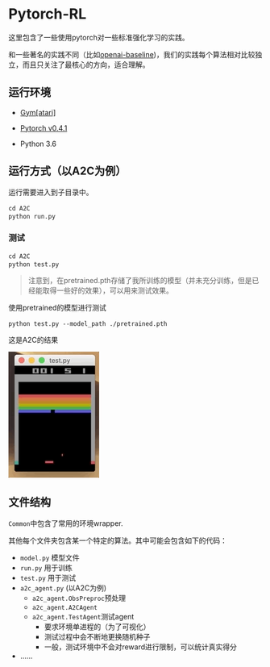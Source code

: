 # Pytorch-RL

这里包含了一些使用pytorch对一些标准强化学习的实践。

和一些著名的实践不同（比如[openai-baseline](https://github.com/openai/baselines))，我们的实践每个算法相对比较独立，而且只关注了最核心的方向，适合理解。

## 运行环境

* [Gym[atari]](https://github.com/openai/gym)

* [Pytorch v0.4.1](https://pytorch.org/)
* Python 3.6

## 运行方式（以A2C为例）

运行需要进入到子目录中。

```shell
cd A2C
python run.py
```

### 测试

```shell
cd A2C
python test.py
```

> 注意到，在pretrained.pth存储了我所训练的模型（并未充分训练，但是已经能取得一些好的效果），可以用来测试效果。

使用pretrained的模型进行测试

```shell
python test.py --model_path ./pretrained.pth
```

这是A2C的结果

![A2C_Result](./A2C/Result.gif)

## 文件结构

`Common`中包含了常用的环境wrapper.

其他每个文件夹包含某一个特定的算法。其中可能会包含如下的代码：

* `model.py` 模型文件
* `run.py` 用于训练
* `test.py` 用于测试
* `a2c_agent.py` (以A2C为例)
    * `a2c_agent.ObsPreproc`预处理
    * `a2c_agent.A2CAgent`
    * `a2c_agent.TestAgent`测试agent
        * 要求环境单进程的（为了可视化）
        * 测试过程中会不断地更换随机种子
        * 一般，测试环境中不会对reward进行限制，可以统计真实得分
* …...

